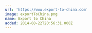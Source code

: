 ```yaml
---
url: 'https://www.export-to-china.com'
image: exportToChina.png
name: Export to China
added: 2014-08-22T20:56:31.000Z
---
```

